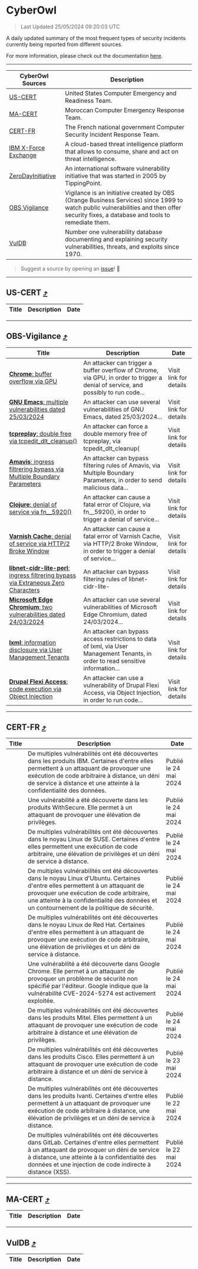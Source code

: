 
 <div id='top'></div>

# CyberOwl

 > Last Updated 25/05/2024 09:20:03 UTC
 
 A daily updated summary of the most frequent types of security incidents currently being reported from different sources.
 
 For more information, please check out the documentation [here](./docs/README.md).
 
 ---
 |CyberOwl Sources|Description|
 |---|---|
 |[US-CERT](#us-cert-arrow_heading_up)|United States Computer Emergency and Readiness Team.|
 |[MA-CERT](#ma-cert-arrow_heading_up)|Moroccan Computer Emergency Response Team.|
 |[CERT-FR](#cert-fr-arrow_heading_up)|The French national government Computer Security Incident Response Team.|
 |[IBM X-Force Exchange](#ibmcloud-arrow_heading_up)|A cloud-based threat intelligence platform that allows to consume, share and act on threat intelligence.|
 |[ZeroDayInitiative](#zerodayinitiative-arrow_heading_up)|An international software vulnerability initiative that was started in 2005 by TippingPoint.|
 |[OBS Vigilance](#obs-vigilance-arrow_heading_up)|Vigilance is an initiative created by OBS (Orange Business Services) since 1999 to watch public vulnerabilities and then offer security fixes, a database and tools to remediate them.|
 |[VulDB](#vuldb-arrow_heading_up)|Number one vulnerability database documenting and explaining security vulnerabilities, threats, and exploits since 1970.|
 
 > Suggest a source by opening an [issue](https://github.com/karimhabush/cyberowl/issues)! :raised_hands:
 ---

## US-CERT [:arrow_heading_up:](#cyberowl)

 |Title|Description|Date|
 |---|---|---|
 
 ---

## OBS-Vigilance [:arrow_heading_up:](#cyberowl)

 |Title|Description|Date|
 |---|---|---|
 |[<a href="https://vigilance.fr/vulnerability/Chrome-buffer-overflow-via-GPU-39958" class="noirorange"><b>Chrome</b>: buffer overflow via GPU</a>](https://vigilance.fr/vulnerability/Chrome-buffer-overflow-via-GPU-39958)|An attacker can trigger a buffer overflow of Chrome, via GPU, in order to trigger a denial of service, and possibly to run code...|Visit link for details|
 |[<a href="https://vigilance.fr/vulnerability/GNU-Emacs-multiple-vulnerabilities-dated-25-03-2024-43862" class="noirorange"><b>GNU Emacs</b>: multiple vulnerabilities dated 25/03/2024</a>](https://vigilance.fr/vulnerability/GNU-Emacs-multiple-vulnerabilities-dated-25-03-2024-43862)|An attacker can use several vulnerabilities of GNU Emacs, dated 25/03/2024...|Visit link for details|
 |[<a href="https://vigilance.fr/vulnerability/tcpreplay-double-free-via-tcpedit-dlt-cleanup-43859" class="noirorange"><b>tcpreplay</b>: double free via tcpedit_dlt_cleanup(<wbr>)</wbr></a>](https://vigilance.fr/vulnerability/tcpreplay-double-free-via-tcpedit-dlt-cleanup-43859)|An attacker can force a double memory free of tcpreplay, via tcpedit_dlt_cleanup(|Visit link for details|
 |[<a href="https://vigilance.fr/vulnerability/Amavis-ingress-filtrering-bypass-via-Multiple-Boundary-Parameters-43857" class="noirorange"><b>Amavis</b>: ingress filtrering bypass via Multiple Boundary Parameters</a>](https://vigilance.fr/vulnerability/Amavis-ingress-filtrering-bypass-via-Multiple-Boundary-Parameters-43857)|An attacker can bypass filtering rules of Amavis, via Multiple Boundary Parameters, in order to send malicious data...|Visit link for details|
 |[<a href="https://vigilance.fr/vulnerability/Clojure-denial-of-service-via-fn-5920-43858" class="noirorange"><b>Clojure</b>: denial of service via fn__5920()</a>](https://vigilance.fr/vulnerability/Clojure-denial-of-service-via-fn-5920-43858)|An attacker can cause a fatal error of Clojure, via fn__5920(), in order to trigger a denial of service...|Visit link for details|
 |[<a href="https://vigilance.fr/vulnerability/Varnish-Cache-denial-of-service-via-HTTP-2-Broke-Window-43861" class="noirorange"><b>Varnish Cache</b>: denial of service via HTTP/2 Broke Window</a>](https://vigilance.fr/vulnerability/Varnish-Cache-denial-of-service-via-HTTP-2-Broke-Window-43861)|An attacker can cause a fatal error of Varnish Cache, via HTTP/2 Broke Window, in order to trigger a denial of service...|Visit link for details|
 |[<a href="https://vigilance.fr/vulnerability/libnet-cidr-lite-perl-ingress-filtrering-bypass-via-Extraneous-Zero-Characters-43856" class="noirorange"><b>libnet-cidr-lite-<wbr>perl</wbr></b>: ingress filtrering bypass via Extraneous Zero Characters</a>](https://vigilance.fr/vulnerability/libnet-cidr-lite-perl-ingress-filtrering-bypass-via-Extraneous-Zero-Characters-43856)|An attacker can bypass filtering rules of libnet-cidr-lite-|Visit link for details|
 |[<a href="https://vigilance.fr/vulnerability/Microsoft-Edge-Chromium-two-vulnerabilities-dated-24-03-2024-43855" class="noirorange"><b>Microsoft Edge Chromium</b>: two vulnerabilities dated 24/03/2024</a>](https://vigilance.fr/vulnerability/Microsoft-Edge-Chromium-two-vulnerabilities-dated-24-03-2024-43855)|An attacker can use several vulnerabilities of Microsoft Edge Chromium, dated 24/03/2024...|Visit link for details|
 |[<a href="https://vigilance.fr/vulnerability/lxml-information-disclosure-via-User-Management-Tenants-44231" class="noirorange"><b>lxml</b>: information disclosure via User Management Tenants</a>](https://vigilance.fr/vulnerability/lxml-information-disclosure-via-User-Management-Tenants-44231)|An attacker can bypass access restrictions to data of lxml, via User Management Tenants, in order to read sensitive information...|Visit link for details|
 |[<a href="https://vigilance.fr/vulnerability/Drupal-Flexi-Access-code-execution-via-Object-Injection-42105" class="noirorange"><b>Drupal Flexi Access</b>: code execution via Object Injection</a>](https://vigilance.fr/vulnerability/Drupal-Flexi-Access-code-execution-via-Object-Injection-42105)|An attacker can use a vulnerability of Drupal Flexi Access, via Object Injection, in order to run code...|Visit link for details|
 
 ---

## CERT-FR [:arrow_heading_up:](#cyberowl)

 |Title|Description|Date|
 |---|---|---|
 |[](https://www.cert.ssi.gouv.fr/avis/CERTFR-2024-AVI-0442/)|De multiples vulnérabilités ont été découvertes dans les produits IBM. Certaines d'entre elles permettent à un attaquant de provoquer une exécution de code arbitraire à distance, un déni de service à distance et une atteinte à la confidentialité des données.|Publié le 24 mai 2024|
 |[](https://www.cert.ssi.gouv.fr/avis/CERTFR-2024-AVI-0441/)|Une vulnérabilité a été découverte dans les produits WithSecure. Elle permet à un attaquant de provoquer une élévation de privilèges.|Publié le 24 mai 2024|
 |[](https://www.cert.ssi.gouv.fr/avis/CERTFR-2024-AVI-0440/)|De multiples vulnérabilités ont été découvertes dans le noyau Linux de SUSE. Certaines d'entre elles permettent une exécution de code arbitraire, une élévation de privilèges et un déni de service à distance.|Publié le 24 mai 2024|
 |[](https://www.cert.ssi.gouv.fr/avis/CERTFR-2024-AVI-0439/)|De multiples vulnérabilités ont été découvertes dans le noyau Linux d'Ubuntu. Certaines d'entre elles permettent à un attaquant de provoquer une exécution de code arbitraire, une atteinte à la confidentialité des données et un contournement de la politique de sécurité.|Publié le 24 mai 2024|
 |[](https://www.cert.ssi.gouv.fr/avis/CERTFR-2024-AVI-0438/)|De multiples vulnérabilités ont été découvertes dans le noyau Linux de Red Hat. Certaines d'entre elles permettent à un attaquant de provoquer une exécution de code arbitraire, une élévation de privilèges et un déni de service à distance.|Publié le 24 mai 2024|
 |[](https://www.cert.ssi.gouv.fr/avis/CERTFR-2024-AVI-0437/)|Une vulnérabilité a été découverte dans Google Chrome. Elle permet à un attaquant de provoquer un problème de sécurité non spécifié par l'éditeur. Google indique que la vulnérabilité CVE-2024-5274 est activement exploitée.|Publié le 24 mai 2024|
 |[](https://www.cert.ssi.gouv.fr/avis/CERTFR-2024-AVI-0436/)|De multiples vulnérabilités ont été découvertes dans les produits Mitel. Elles permettent à un attaquant de provoquer une exécution de code arbitraire à distance et une élévation de privilèges.|Publié le 24 mai 2024|
 |[](https://www.cert.ssi.gouv.fr/avis/CERTFR-2024-AVI-0435/)|De multiples vulnérabilités ont été découvertes dans les produits Cisco. Elles permettent à un attaquant de provoquer une exécution de code arbitraire à distance et un déni de service à distance.|Publié le 23 mai 2024|
 |[](https://www.cert.ssi.gouv.fr/avis/CERTFR-2024-AVI-0434/)|De multiples vulnérabilités ont été découvertes dans les produits Ivanti. Certaines d'entre elles permettent à un attaquant de provoquer une exécution de code arbitraire à distance, une élévation de privilèges et un déni de service à distance.|Publié le 22 mai 2024|
 |[](https://www.cert.ssi.gouv.fr/avis/CERTFR-2024-AVI-0433/)|De multiples vulnérabilités ont été découvertes dans GitLab. Certaines d'entre elles permettent à un attaquant de provoquer un déni de service à distance, une atteinte à la confidentialité des données et une injection de code indirecte à distance (XSS).|Publié le 22 mai 2024|
 
 ---

## MA-CERT [:arrow_heading_up:](#cyberowl)

 |Title|Description|Date|
 |---|---|---|
 
 ---

## VulDB [:arrow_heading_up:](#cyberowl)

 |Title|Description|Date|
 |---|---|---|
 